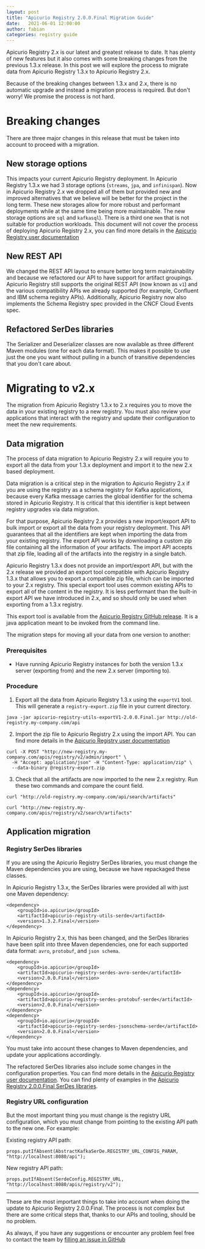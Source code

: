 ```yaml
---
layout: post
title: "Apicurio Registry 2.0.0.Final Migration Guide"
date:   2021-06-01 12:00:00
author: fabian
categories: registry guide
---
```


Apicurio Registry 2.x is our latest and greatest release to date. It has plenty of new features but it also comes with some breaking changes from the previous 1.3.x release. In this post we will explore the process to migrate data from Apicurio Registry 1.3.x to Apicurio Registry 2.x.

Because of the breaking changes between 1.3.x and 2.x, there is no automatic upgrade and instead a migration process is required.  But don't worry!  We promise the process is not hard.

# Breaking changes

There are three major changes in this release that must be taken into account to proceed with a migration.

## New storage options
This impacts your current Apicurio Registry deployment. In Apicurio Registry 1.3.x we had 3 storage options (`streams`, `jpa`, and `infinispan`).  Now in
Apicurio Registry 2.x we dropped all of them but provided new and improved alternatives that we believe will be better for the project in the long term.  These new storages allow for more robust and performant deployments while at the same time being more maintainable. The new storage options are `sql` and `kafkasql`).  There is a third one `mem` that is not suitable for production workloads. This document will not cover the process of deploying Apicurio Registry 2.x, you can find more details in the [Apicurio Registry user documentation](https://www.apicur.io/registry/docs/apicurio-registry/2.0.0.Final/getting-started/assembly-installing-registry-storage-openshift.html)

## New REST API
We changed the REST API layout to ensure better long term maintainability and because we refactored our API to have support for artifact groupings. Apicurio Registry still supports the original REST API (now known as `v1`) and the various compatibility APIs we already supported (for example, Confluent and IBM schema registry APIs).  Additionally, Apicurio Registry now also implements the Schema Registry spec provided in the CNCF Cloud Events spec.

## Refactored SerDes libraries
The Serializer and Deserializer classes are now available as three different Maven modules (one for each data format). This makes it possible to use just the one you want without pulling in a bunch of transitive dependencies that you don't care about.

# Migrating to v2.x

The migration from Apicurio Registry 1.3.x to 2.x requires you to move the data in your existing registry to a new registry. You must also review your applications that interact with the registry and update their configuration to meet the new requirements.

## Data migration

The process of data migration to Apicurio Registry 2.x will require you to export all the data from your 1.3.x deployment and import it to the new 2.x based deployment.

Data migration is a critical step in the migration to Apicurio Registry 2.x if you are using the registry as a schema registry for Kafka applications, because every Kafka message carries the global identifier for the schema stored in Apicurio Registry. It is critical that this identifier is kept between registry upgrades via data migration.

For that purpose, Apicurio Registry 2.x provides a new import/export API to bulk import or export all the data from your registry deployment. This API guarantees that all the identifiers are kept when importing the data from your existing registry. The export API works by downloading a custom zip file containing all the information of your artifacts. The import API accepts that zip file, loading all of the artifacts into the registry in a single batch.

Apicurio Registry 1.3.x does not provide an import/export API, but with the 2.x release we provided an export tool compatible with Apicurio Registry 1.3.x that allows you to export a compatible zip file, which can be imported to your 2.x registry. This special export tool uses common existing APIs to export all of the content in the registry. It is less performant than the built-in export API we have introduced in 2.x, and so should only be used when exporting from a 1.3.x registry.

This export tool is available from the [Apicurio Registry GitHub release](https://github.com/Apicurio/apicurio-registry/releases/download/2.0.0.Final/apicurio-registry-utils-exportV1-2.0.0.Final.jar). It is a java application meant to be invoked from the command line.

The migration steps for moving all your data from one version to another:

### Prerequisites 
* Have running Apicurio Registry instances for both the version 1.3.x server (exporting from) and the new 2.x server (importing to).

### Procedure

1. Export all the data from Apicurio Registry 1.3.x using the `exportV1` tool. This will generate a `registry-export.zip` file in your current directory.
```
java -jar apicurio-registry-utils-exportV1-2.0.0.Final.jar http://old-registry.my-company.com/api
```
2. Import the zip file to Apicurio Registry 2.x using the import API. You can find more details in the [Apicurio Registry user documentation](https://www.apicur.io/registry/docs/apicurio-registry/2.0.0.Final/getting-started/assembly-managing-registry-artifacts-api.html#exporting-importing-using-rest-api)
```
curl -X POST "http://new-registry.my-company.com/apis/registry/v2/admin/import" \
  -H "Accept: application/json" -H "Content-Type: application/zip" \
  --data-binary @registry-export.zip
```
3. Check that all the artifacts are now imported to the new 2.x registry. Run these two commands and compare the count field.
```
curl "http://old-registry.my-company.com/api/search/artifacts"
```
```
curl "http://new-registry.my-company.com/apis/registry/v2/search/artifacts"
```

## Application migration

### Registry SerDes libraries

If you are using the Apicurio Registry SerDes libraries, you must change the Maven dependencies you are using, because we have repackaged these classes.

In Apicurio Registry 1.3.x, the SerDes libraries were provided all with just one Maven dependency:
```
<dependency>
    <groupId>io.apicurio</groupId>
    <artifactId>apicurio-registry-utils-serde</artifactId>
    <version>1.3.2.Final</version>
</dependency>
```

In Apicurio Registry 2.x, this has been changed, and the SerDes libraries have been split into three Maven dependencies, one for each supported data format: `avro`, `protobuf`, and `json schema`.

```
<dependency>
    <groupId>io.apicurio</groupId>
    <artifactId>apicurio-registry-serdes-avro-serde</artifactId>
    <version>2.0.0.Final</version>
</dependency>
<dependency>
    <groupId>io.apicurio</groupId>
    <artifactId>apicurio-registry-serdes-protobuf-serde</artifactId>
    <version>2.0.0.Final</version>
</dependency>
<dependency>
    <groupId>io.apicurio</groupId>
    <artifactId>apicurio-registry-serdes-jsonschema-serde</artifactId>
    <version>2.0.0.Final</version>
</dependency>
```

You must take into account these changes to Maven dependencies, and update your applications accordingly.

The refactored SerDes libraries also include some changes in the configuration properties. You can find more details in the [Apicurio Registry user documentation](https://www.apicur.io/registry/docs/apicurio-registry/2.0.0.Final/getting-started/assembly-using-kafka-client-serdes.html). You can find plenty of examples in the [Apicurio Registry 2.0.0.Final SerDes libraries](https://github.com/Apicurio/apicurio-registry-examples/tree/2.0.x).

### Registry URL configuration

But the most important thing you must change is the registry URL configuration, which you must change from pointing to the existing API path to the new one. For example:

Existing registry API path:
```
props.putIfAbsent(AbstractKafkaSerDe.REGISTRY_URL_CONFIG_PARAM, "http://localhost:8080/api");
```

New registry API path:
```
props.putIfAbsent(SerdeConfig.REGISTRY_URL, "http://localhost:8080/apis/registry/v2");
```

---

These are the most important things to take into account when doing the update to Apicurio Registry 2.0.0.Final. The process is not complex but there are some critical steps that, thanks to our APIs and tooling, should be no problem.

As always, if you have any suggestions or encounter any problem feel free to contact the team by [filling an issue in GitHub](https://github.com/Apicurio/apicurio-registry/issues)
